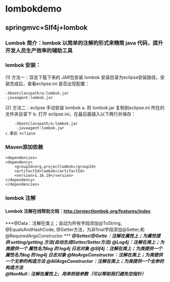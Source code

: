 # lombokdemo
## springmvc+Slf4j+lombok

### Lombok 简介：lombok 以简单的注解的形式来精简 java 代码，提升开发人员生产效率的辅助工具

### lombok 安装：

(1) 方法一：双击下载下来的 JAR包安装 lombok
    安装目录为eclipse安装路径，安装完成后，查看eclipse.ini 是否出现配置：
    
	-Xbootclasspath/a:lombok.jar	
	-javaagent:lombok.jar
		
(2) 方法二：eclipse 手动安装 lombok
    a. 将 lombok.jar 复制到eclipse.ini 所在的文件夹目录下
    b. 打开 eclipse.ini，在最后面插入以下两行并保存：
    
        -Xbootclasspath/a:lombok.jar
         -javaagent:lombok.jar
    c.重启 eclipse
    
### Maven添加依赖

	<dependencies>
    <dependency>
        <groupId>org.projectlombok</groupId>
        <artifactId>lombok</artifactId>
        <version>1.16.10</version>
    </dependency>
	</dependencies>		
### lombok 注解
#### Lombok 注解在线帮助文档：http://projectlombok.org/features/index
***@Data：注解在类上；自动为所有字段添加@ToString, @EqualsAndHashCode, @Getter方法，为非final字段添加@Setter,和@RequiredArgsConstructor	***
***@Setter/@Gette：注解在属性上；为属性提供 setting/getting 方法(自动生成Getter/Setter方法)***
***@Log4j：注解在类上；为类提供一个 属性名为log 的 log4j 日志对象***
***@Slf4j：注解在类上；为类提供一个 属性名为log 的 log4j 日志对象***
***@NoArgsConstructor：注解在类上；为类提供一个无参的构造方法***
***@AllArgsConstructor：注解在类上；为类提供一个全参的构造方法***
***@NonNull : 注解在属性上，用来校验参数（可以帮助我们避免空指针）***
     